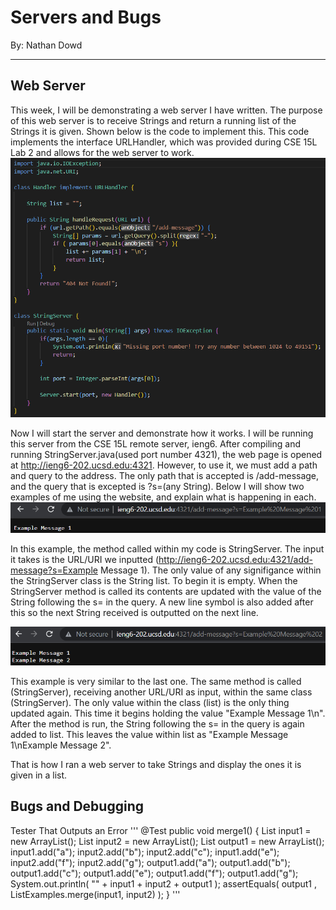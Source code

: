 # Servers and Bugs
By: Nathan Dowd

---

## Web Server

This week, I will be demonstrating a web server I have written. The purpose of this web server is to receive Strings and return a running list of the Strings it is given. Shown below is the code to implement this. This code implements the interface URLHandler, which was provided during CSE 15L Lab 2 and allows for the web server to work.
![Image](StringServerPicture.png)

Now I will start the server and demonstrate how it works. I will be running this server from the CSE 15L remote server, ieng6. After compiling and running StringServer.java(used port number 4321), the web page is opened at http://ieng6-202.ucsd.edu:4321. However, to use it, we must add a path and query to the address. The only path that is accepted is /add-message, and the query that is excepted is ?s=(any String). Below I will show two examples of me using the website, and explain what is happening in each.
![Image](ExamplePicture1.png)

In this example, the method called within my code is StringServer. The input it takes is the URL/URI we inputted (http://ieng6-202.ucsd.edu:4321/add-message?s=Example Message 1). The only value of any signifigance within the StringServer class is the String list. To begin it is empty. When the StringServer method is called its contents are updated with the value of the String following the s= in the query. A new line symbol is also added after this so the next String received is outputted on the next line.

![Image](ExamplePicture2.png)

This example is very similar to the last one. The same method is called (StringServer), receiving another URL/URI as input, within the same class (StringServer). The only value within the class (list) is the only thing updated again. This time it begins holding the value "Example Message 1\n". After the method is run, the String following the s= in the query is again added to list. This leaves the value within list as "Example Message 1\nExample Message 2".

That is how I ran a web server to take Strings and display the ones it is given in a list.

## Bugs and Debugging

Tester That Outputs an Error
'''
@Test
    public void merge1() {
        List<String> input1 = new ArrayList<String>();
        List<String> input2 = new ArrayList<String>();
        List<String> output1 = new ArrayList<String>();
        input1.add("a");
        input2.add("b");
        input2.add("c");
        input1.add("e");
        input2.add("f");
        input2.add("g");
        output1.add("a");
        output1.add("b");
        output1.add("c");
        output1.add("e");
        output1.add("f");
        output1.add("g");
        System.out.println( "" + input1 + input2 + output1 );
        assertEquals( output1 , ListExamples.merge(input1, input2) );
    }
  '''
  

